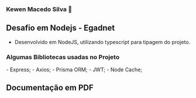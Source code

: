 ### Kewen Macedo Silva 👋

<h2> Desafio em Nodejs - Egadnet </h2>

- Desenvolvido em NodeJS, utilizando typescript para tipagem do projeto.
<h3> Algumas Bibliotecas usadas no Projeto </h3>
  - Express;
  - Axios;
  - Prisma ORM;
  - JWT;
  - Node Cache;
 
<h2> Documentação em PDF </h2>


